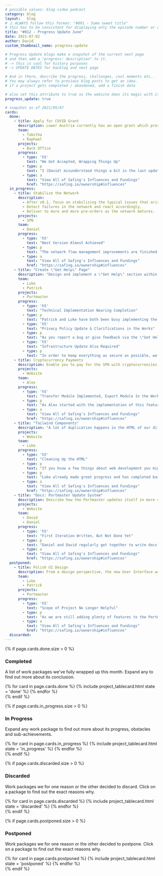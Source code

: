 ```yaml
---
# possible values: blog video podcast
category: blog
layout:   blog
# ⚠️ ALWAYS follow this format: "#001 - Some sweet title"
# this has to be consistent for displaying only the episode number or only the title
title: "#012 - Progress Update June"
date: 2021-07-02
author: David
custom_thumbnail_name: progress-update

# Progress Update blogs make a snapshot of the current next page
# and then add a "progress: description" to it.
# -> this is cool for history purposes
# -> UPDATE DATES for backlog and next page

# And in there, describe the progress, challenges, cool moments etc..
# You may always refer to previous blog posts to get an idea.
# if a project gets completed / abandoned, add a finish date

# also set this attribute to true so the website does its magic with it
progress_update: true

# snapshot as of 2021/05/07
cards:
  done:
    - title: Apply for COVID Grant
      description: Lower Austria currently has an open grant which provides funds to companies who are making positive efforts within the COVID pandemic. With so much of our lives moving online, online privacy is becoming more important than ever. Apply for this grant.
      team:
        - Tabitha
        - Raphael
      projects:
        - Back Office
      progress:
        - type: 'h5'
          text: "We Got Accepted, Wrapping Things Up"
        - type: p
          text: "I (David) misunderstood things a bit in the last update, in fact we already got accepted to this grant a while back. The current work for this grant was to finalize some reports to unlock the last payments. The final report has already been handed in and we are awaiting approval. Expect us to update our funding numbers in the next two months."
        - type: a
          text: "View All of Safing's Influences and Fundings"
          href: "https://safing.io/ownership#influences"
  in_progress:
    - title: Stabilize the Network
      description:
        - After v0.1, focus on stabilizing the typical issues that arise with early software. Fix bugs, improve performance & stability.
        - Detect failures in the network and react accordingly.
        - Deliver to more and more pre-orders as the network matures.
      projects:
        - SPN
      team:
        - Daniel
      progress:
        - type: 'h5'
          text: "Next Version Almost Achieved"
        - type: p
          text: "The network flow management improvements are finished and tested. As this also changed the session management on the SPN nodes, Daniel is now working on integrating the improved system with the rest of the SPN components. When this is finished, we will finally have removed the identified weaknesses and instabilities of the v0.2 test phase."
        - type: a
          text: "View All of Safing's Influences and Fundings"
          href: "https://safing.io/ownership#influences"
    - title: "Create \"Get Help\" Page"
      description: "Design and implement a \"Get Help\" section within the Portmaster so users can easily get help with issues or even smoothly report issues directly within the app."
      team:
        - Luke
        - Patrick
      projects:
        - Portmaster
      progress:
        - type: 'h5'
          text: "Technical Implementation Nearing Completion"
        - type: p
          text: "Patrick and Luke have both been busy implementing the design for this powerful new feature. You will be able to send us bug reports with just a few clicks, with no GitHub account required. The technical parts are nearing completion, but there are a few other things that will need to happen for this to go live."
        - type: 'h5'
          text: "Privacy Policy Update & Clarifications in the Works"
        - type: p
          text: "As you report a bug or give feedback via the \"Get Help\" system, the Portmaster will send this data to our servers. As a result, we need to update our Privacy Policy to mention this. As we are already touching the Privacy Policy, we also wanted to simplify and clarify some section about our web services. This improved version is ready from our side, but we still need to ping pong this with our lawyer to finalize the details."
        - type: 'h5'
          text: "Infrastructure Update Also Required"
        - type: p
          text: "In order to keep everything as secure as possible, we compartmentalize services we host as far as possible. This has reached a level where it has become increasingly difficult to manage these services. Patrick is currently finishing up an improvement to our server management that we will use to set up the backend servers that power the \"Get Help\" page in the Portmaster."
    - title: Cryptocurrency Payments
      description: Enable you to pay for the SPN with cryptocurrencies such as Bitcoin, Ethereum and Monero
      projects:
        - Website
      team:
        - Alex
      progress:
        - type: 'h5'
          text: "Transfer Module Implemented, Export Module In the Works"
        - type: p
          text: "As Alex started with the implementation of this feature, it can be further split into two modules: Transferring the crypto currencies from A to B, with a clear track for accounting. And second, the export function, also something used for accounting. The first has had great progress this month, so now the implementation of the latter sub-module could be started."
        - type: a
          text: "View All of Safing's Influences and Fundings"
          href: "https://safing.io/ownership#influences"
    - title: "Tailwind Components"
      description: "A lot of duplication happens in the HTML of our different web projects. Extract the most common components into CSS component classes, such as `btn-primary`, to remove duplication and unify the HTML."
      projects:
        - Website
      team:
        - Luke
      progress:
        - type: 'h5'
          text: "Cleaning Up the HTML"
        - type: p
          text: "If you know a few things about web development you might have heard of Tailwind CSS, with which we create all our web sites. But if you have a look at the HTML, you might find a lot of duplication. Additionally, for us the HTML code has not always been the easiest to maintain. Adapt one button here, and then copy past the changes to all other buttons. This is why Luke has been working on Tailwind Components. It basically is an additional wrapper where we can kind of create our 'own Bootstrap', with classes such as `btn-primary` where we can adapt the CSS once, and everywhere the button will adapt. Much easier than hunting down all the tailwind classes in the HTML."
        - type: p
          text: "Luke already made great progress and has completed basic components. Further details and components are in the pipeline, we will keep you posted."
        - type: a
          text: "View All of Safing's Influences and Fundings"
          href: "https://safing.io/ownership#influences"
    - title: "Docs: Portmaster Update System"
      description: Describe how the Portmaster updates itself in more detail. What is the purpose of each resource? What insights do we gain through this and how do we protect your privacy in the process?
      projects:
        - Website
      team:
        - David
        - Daniel
      progress:
        - type: 'h5'
          text: "First Iteration Written, But Not Done Yet"
        - type: p
          text: "Daniel and David regularly get together to write docs. This months focus was explaining the Portmaster Update System in detail. How does it work in detail? What assets are updated? What are the different index files? We already came pretty far with this, but are not done yet, so this will sadly have to wait for the next documentation week - scheduled to happen in August."
        - type: a
          text: "View All of Safing's Influences and Fundings"
          href: "https://safing.io/ownership#influences"
  postponed:
    - title: Polish UI Design
      description: From a design perspective, the new User Interface was simply the minimal viable product. Go through each page and element in order to bring it up to speed with the concept design.
      team:
        - Luke
        - Patrick
      projects:
        - Portmaster
      progress:
        - type: 'h5'
          text: "Scope of Project No Longer Helpful"
        - type: p
          text: "As we are still adding plenty of features to the Portmaster, the job of \"polishing\" the User Interface would constantly be reset to zero. As new elements join, everything would have to be re-inspected and potentially changed. This is why we are postponing this card for now. After the basic set of features are out, we will re-tackle the User Interface with a more wholesome approach."
        - type: a
          text: "View All of Safing's Influences and Fundings"
          href: "https://safing.io/ownership#influences"
  discarded:
---
```



<div>
  {% if page.cards.done.size > 0 %}
    <div class="pt-12">
      <div style="max-width: 750px; margin-top: 3rem; margin: auto;">
        <h3 >Completed</h3>
        <p>A list of work packages we've fully wrapped up this month. Expand any to find out more about its conclusion.</p>
      </div>
      <div class="pt-10 blogwrapper">
        {% for card in page.cards.done %}
          {% include project_tablecard.html state = 'done' %}
        {% endfor %}
      </div>
    </div>
  {% endif %}

  {% if page.cards.in_progress.size > 0 %}
    <div class="pt-12">
      <div style="max-width: 750px; margin-top: 3rem; margin: auto;">
        <h3 >In Progress</h3>
        <p>Expand any work package to find out more about its progress, obstacles and sub-achievements.</p>
      </div>
      <div class="pt-10 blogwrapper">
        {% for card in page.cards.in_progress %}
          {% include project_tablecard.html state = 'in_progress' %}
        {% endfor %}
      </div>
    </div>
  {% endif %}

  {% if page.cards.discarded.size > 0 %}
    <div class="pt-12">
      <div style="max-width: 750px; margin-top: 3rem; margin: auto;">
        <h3 >Discarded</h3>
        <p>Work packages we for one reason or the other decided to discard. Click on a package to find out the exact reasons why.</p>
      </div>
      <div class="pt-10 blogwrapper">
        {% for card in page.cards.discarded %}
          {% include project_tablecard.html state = 'discarded' %}
        {% endfor %}
      </div>
    </div>
  {% endif %}

  {% if page.cards.postponed.size > 0 %}
    <div class="pt-12">
      <div style="max-width: 750px; margin-top: 3rem; margin: auto;">
        <h3 >Postponed</h3>
        <p>Work packages we for one reason or the other decided to postpone. Click on a package to find out the exact reasons why.</p>
      </div>
      <div class="pt-10 blogwrapper">
        {% for card in page.cards.postponed %}
          {% include project_tablecard.html state = 'postponed' %}
        {% endfor %}
      </div>
    </div>
  {% endif %}
</div>
